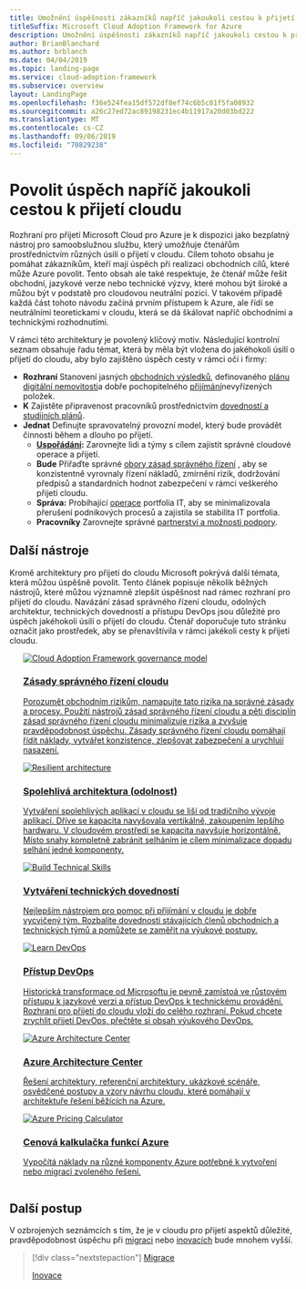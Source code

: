 ```yaml
---
title: Umožnění úspěšnosti zákazníků napříč jakoukoli cestou k přijetí do cloudu
titleSuffix: Microsoft Cloud Adoption Framework for Azure
description: Umožnění úspěšnosti zákazníků napříč jakoukoli cestou k přijetí do cloudu
author: BrianBlanchard
ms.author: brblanch
ms.date: 04/04/2019
ms.topic: landing-page
ms.service: cloud-adoption-framework
ms.subservice: overview
layout: LandingPage
ms.openlocfilehash: f36e524fea15df572df8ef74c6b5c81f5fa08932
ms.sourcegitcommit: a26c27ed72ac89198231ec4b11917a20d03bd222
ms.translationtype: MT
ms.contentlocale: cs-CZ
ms.lasthandoff: 09/06/2019
ms.locfileid: "70829238"
---
```

# <a name="enable-success-across-any-cloud-adoption-journey"></a>Povolit úspěch napříč jakoukoli cestou k přijetí cloudu

Rozhraní pro přijetí Microsoft Cloud pro Azure je k dispozici jako bezplatný nástroj pro samoobslužnou službu, který umožňuje čtenářům prostřednictvím různých úsilí o přijetí v cloudu. Cílem tohoto obsahu je pomáhat zákazníkům, kteří mají úspěch při realizaci obchodních cílů, které může Azure povolit. Tento obsah ale také respektuje, že čtenář může řešit obchodní, jazykové verze nebo technické výzvy, které mohou být široké a můžou být v podstatě pro cloudovou neutrální pozici. V takovém případě každá část tohoto návodu začíná prvním přístupem k Azure, ale řídí se neutrálními teoretickami v cloudu, která se dá škálovat napříč obchodními a technickými rozhodnutími.

V rámci této architektury je povolený klíčový motiv. Následující kontrolní seznam obsahuje řadu témat, která by měla být vložena do jakéhokoli úsilí o přijetí do cloudu, aby bylo zajištěno úspěch cesty v rámci očí i firmy:

- **Rozhraní** Stanovení jasných [obchodních výsledků](../business-strategy/business-outcomes/index.md), definovaného [plánu digitální nemovitosti](../digital-estate/index.md)a dobře pochopitelného [přijímání](../migrate/migration-considerations/prerequisites/migration-backlog-review.md)nevyřízených položek.
- **K** Zajistěte připravenost pracovníků prostřednictvím [dovedností a studijních plánů](../ready/technical-skills.md).
- **Jednat** Definujte spravovatelný provozní model, který bude provádět činnosti během a dlouho po přijetí.
  - **[Uspořádání](../organization/index.md):** Zarovnejte lidi a týmy s cílem zajistit správné cloudové operace a přijetí.
  - **Bude** Přiřaďte správné [obory zásad správného řízení](../governance/index.md) , aby se konzistentně vyrovnaly řízení nákladů, zmírnění rizik, dodržování předpisů a standardních hodnot zabezpečení v rámci veškerého přijetí cloudu.
  - **Správa:** Probíhající [operace](../operations/index.md) portfolia IT, aby se minimalizovala přerušení podnikových procesů a zajistila se stabilita IT portfolia.
  - **Pracovníky** Zarovnejte správné [partnerství a možnosti podpory](../migrate/migration-considerations/assess/partnership-options.md).

## <a name="additional-tools"></a>Další nástroje

Kromě architektury pro přijetí do cloudu Microsoft pokrývá další témata, která můžou úspěšně povolit. Tento článek popisuje několik běžných nástrojů, které můžou významně zlepšit úspěšnost nad rámec rozhraní pro přijetí do cloudu. Navázání zásad správného řízení cloudu, odolných architektur, technických dovedností a přístupu DevOps jsou důležité pro úspěch jakéhokoli úsilí o přijetí do cloudu. Čtenář doporučuje tuto stránku označit jako prostředek, aby se přenavštívila v rámci jakékoli cesty k přijetí cloudu.

<!-- markdownlint-disable MD033 -->

<ul class="panelContent cardsH">
<li style="display: flex; flex-direction: column;">
    <a href="../governance/journeys/index.md" style="display: flex; flex-direction: column; flex: 1 0 auto;">
        <div class="cardSize" style="flex: 1 0 auto; display: flex;">
            <div class="cardPadding" style="display: flex;">
                <div class="card">
                    <div class="cardImageOuter">
                        <div class="cardImage bgdAccent1">
                            <img alt="Cloud Adoption Framework governance model" src="../_images/operational-transformation-govern-highres.png" data-linktype="external" />
                        </div>
                    </div>
                    <div class="cardText">
                        <h3>Zásady správného řízení cloudu</h3>
                        <p>Porozumět obchodním rizikům, namapujte tato rizika na správné zásady a procesy. Použití nástrojů zásad správného řízení cloudu a pěti disciplín zásad správného řízení cloudu minimalizuje rizika a zvyšuje pravděpodobnost úspěchu. Zásady správného řízení cloudu pomáhají řídit náklady, vytvářet konzistence, zlepšovat zabezpečení a urychlují nasazení.</p>
                    </div>
                </div>
            </div>
        </div>
    </a>
</li>
<li style="display: flex; flex-direction: column;">
    <a href="https://docs.microsoft.com/azure/architecture/reliability" style="display: flex; flex-direction: column; flex: 1 0 auto;">
        <div class="cardSize" style="flex: 1 0 auto; display: flex;">
            <div class="cardPadding" style="display: flex;">
                <div class="card">
                    <div class="cardImageOuter">
                        <div class="cardImage bgdAccent1">
                            <img alt="Resilient architecture" src="https://docs.microsoft.com/azure/architecture/resiliency/images/redundancy.svg" data-linktype="external" />
                        </div>
                    </div>
                    <div class="cardText">
                        <h3>Spolehlivá architektura (odolnost)</h3>
                        <p>Vytváření spolehlivých aplikací v cloudu se liší od tradičního vývoje aplikací. Dříve se kapacita navyšovala vertikálně, zakoupením lepšího hardwaru. V cloudovém prostředí se kapacita navyšuje horizontálně. Místo snahy kompletně zabránit selháním je cílem minimalizace dopadu selhání jedné komponenty.</p>
                    </div>
                </div>
            </div>
        </div>
    </a>
</li>
<li style="display: flex; flex-direction: column;">
    <a href="../ready/technical-skills.md" style="display: flex; flex-direction: column; flex: 1 0 auto;">
        <div class="cardSize" style="flex: 1 0 auto; display: flex;">
            <div class="cardPadding" style="display: flex;">
                <div class="card">
                    <div class="cardImageOuter">
                        <div class="cardImage bgdAccent1">
                            <img alt="Build Technical Skills" src="https://docs.microsoft.com/media/learn/Product/Learn/learningpath_graphic.svg" data-linktype="external" />
                        </div>
                    </div>
                    <div class="cardText">
                        <h3>Vytváření technických dovedností</h3>
                        <p>Nejlepším nástrojem pro pomoc při přijímání v cloudu je dobře vycvičený tým. Rozbalíte dovednosti stávajících členů obchodních a technických týmů a pomůžete se zaměřit na výukové postupy.</p>
                    </div>
                </div>
            </div>
        </div>
    </a>
</li>
<li style="display: flex; flex-direction: column;">
    <a href="https://docs.microsoft.com/azure/devops/learn/" style="display: flex; flex-direction: column; flex: 1 0 auto;">
        <div class="cardSize" style="flex: 1 0 auto; display: flex;">
            <div class="cardPadding" style="display: flex;">
                <div class="card">
                    <div class="cardImageOuter">
                        <div class="cardImage bgdAccent1">
                            <img alt="Learn DevOps" src="https://docs.microsoft.com/azure/devops/learn/_img/learn-devops.svg" data-linktype="external" />
                        </div>
                    </div>
                    <div class="cardText">
                        <h3>Přístup DevOps</h3>
                        <p>Historická transformace od Microsoftu je pevně zamístoá ve růstovém přístupu k jazykové verzi a přístup DevOps k technickému provádění. Rozhraní pro přijetí do cloudu vloží do celého rozhraní. Pokud chcete zrychlit přijetí DevOps, přečtěte si obsah výukového DevOps.</p>
                    </div>
                </div>
            </div>
        </div>
    </a>
</li>
<li style="display: flex; flex-direction: column;">
    <a href="https://docs.microsoft.com/azure/architecture/" style="display: flex; flex-direction: column; flex: 1 0 auto;">
        <div class="cardSize" style="flex: 1 0 auto; display: flex;">
            <div class="cardPadding" style="display: flex;">
                <div class="card">
                    <div class="cardImageOuter">
                        <div class="cardImage bgdAccent1">
                            <img alt="Azure Architecture Center" src="https://docs.microsoft.com/azure/architecture/example-scenario/data/media/architecture-data-warehouse.png" data-linktype="external" />
                        </div>
                    </div>
                    <div class="cardText">
                        <h3>Azure Architecture Center</h3>
                        <p>Řešení architektury, referenční architektury, ukázkové scénáře, osvědčené postupy a vzory návrhu cloudu, které pomáhají v architektuře řešení běžících na Azure.</p>
                    </div>
                </div>
            </div>
        </div>
    </a>
</li>
<li style="display: flex; flex-direction: column;">
    <a href="https://azure.microsoft.com/pricing/calculator/" style="display: flex; flex-direction: column; flex: 1 0 auto;">
        <div class="cardSize" style="flex: 1 0 auto; display: flex;">
            <div class="cardPadding" style="display: flex;">
                <div class="card">
                    <div class="cardImageOuter">
                        <div class="cardImage bgdAccent1">
                            <img alt="Azure Pricing Calculator" src="../_images/calculator-preview.png" data-linktype="external" />
                        </div>
                    </div>
                    <div class="cardText">
                        <h3>Cenová kalkulačka funkcí Azure</h3>
                        <p>Vypočítá náklady na různé komponenty Azure potřebné k vytvoření nebo migraci zvoleného řešení.</p>
                    </div>
                </div>
            </div>
        </div>
    </a>
</li>
</ul>

<!-- markdownlint-enable MD033 -->

## <a name="next-steps"></a>Další postup

V ozbrojených seznámcích s tím, že je v cloudu pro přijetí aspektů důležité, pravděpodobnost úspěchu při [migraci](./migrate.md) nebo [inovacích](./innovate.md) bude mnohem vyšší.

> [!div class="nextstepaction"]
> [Migrace](./migrate.md)
>
> [Inovace](./innovate.md)
